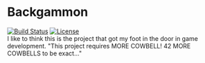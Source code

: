 Backgammon
==============
[![Build Status](https://travis-ci.org/fassetar/backgammon.svg?branch=master)](https://travis-ci.org/fassetar/backgammon)
[![License](http://img.shields.io/badge/license%20-cc-green.svg)](http://creativecommons.org/licenses/by-nc/3.0/deed.en_US)
<br>
 I like to think this is the project that got my foot in the door in game development.
"This project requires MORE COWBELL! 42 MORE COWBELLS to be exact..."
